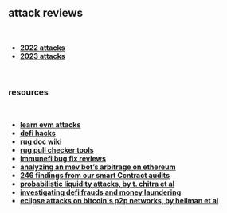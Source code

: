 ## attack reviews

<br>

* **[2022 attacks](2022)**
* **[2023 attacks](2023)**



<br>


### resources

<br>

* **[learn evm attacks](https://github.com/coinspect/learn-evm-attacks)**
* **[defi hacks](https://cryptosec.info/defi-hacks/)**
* **[rug doc wiki](https://wiki.rugdoc.io/)**
* **[rug pull checker tools](https://graph.org/A-Short-List-of-the-Rug-Checker-Tools-04-09)**
* **[immunefi bug fix reviews](top_immunefi_vulnerabilities)**
* **[analyzing an mev bot’s arbitrage on ethereum](https://medium.com/@etdu/analyzing-an-mev-bots-arbitrage-on-ethereum-c6980cfd347)**
* **[246 findings from our smart Ccntract audits](https://blog.trailofbits.com/2019/08/08/246-findings-from-our-smart-contract-audits-an-executive-summary/)**
* **[probabilistic liquidity attacks, by t. chitra et al](https://drive.google.com/file/d/1kCsmC52Jbhj8bpQMMo3-Z92P6L5E5hxl/view)**
* **[investigating defi frauds and money laundering](https://arxiv.org/pdf/2303.00810.pdf)**
* **[eclipse attacks on bitcoin's p2p networks, by heilman et al](https://eprint.iacr.org/2015/263.pdf)**
